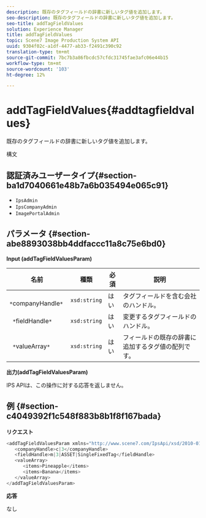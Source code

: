 ```yaml
---
description: 既存のタグフィールドの辞書に新しいタグ値を追加します。
seo-description: 既存のタグフィールドの辞書に新しいタグ値を追加します。
seo-title: addTagFieldValues
solution: Experience Manager
title: addTagFieldValues
topic: Scene7 Image Production System API
uuid: 9304f02c-a1df-4477-ab33-f2491c390c92
translation-type: tm+mt
source-git-commit: 7bc7b3a86fbcdc57cfdc31745fae3afc06e44b15
workflow-type: tm+mt
source-wordcount: '103'
ht-degree: 12%

---
```



# addTagFieldValues{#addtagfieldvalues}

既存のタグフィールドの辞書に新しいタグ値を追加します。

構文

## 認証済みユーザータイプ{#section-ba1d7040661e48b7a6b035494e065c91}

* `IpsAdmin`
* `IpsCompanyAdmin`
* `ImagePortalAdmin`

## パラメータ {#section-abe8893038bb4ddfaccc11a8c75e6bd0}

**Input (addTagFieldValuesParam)**

| 名前 | 種類 | 必須 | 説明 |
|---|---|---|---|
| ` *`companyHandle`*` | `xsd:string` | はい | タグフィールドを含む会社のハンドル。 |
| ` *`fieldHandle`*` | `xsd:string` | はい | 変更するタグフィールドのハンドル。 |
| ` *`valueArray`*` | `xsd:string` | はい | フィールドの既存の辞書に追加するタグ値の配列です。 |

**出力(addTagFieldValuesParam)**

IPS APIは、この操作に対する応答を返しません。

## 例 {#section-c4049392f1c548f883b8b1f8f167bada}

**リクエスト**

```java
<addTagFieldValuesParam xmlns="http://www.scene7.com/IpsApi/xsd/2010-01-31">
   <companyHandle>c|3</companyHandle>
   <fieldHandle>m|3|ASSET|SingleFixedTag</fieldHandle>
   <valueArray>
      <items>Pineapple</items>
      <items>Banana</items>
   </valueArray>
</addTagFieldValuesParam>
```

**応答**

なし
